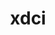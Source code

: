---
title: xdci
menu: Home
onpage_menu: true
body_classes: "modular"

content:
	items: '@self.modular'
	order:
		by: default
		dir: asc
		custom:
			- _title
			- _about
			- _process
			- _communities
			- _get-started
---